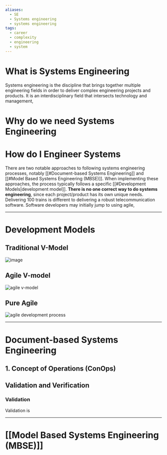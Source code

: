 ```yaml
---
aliases:
  - SE
  - Systems engineering
  - systems engineering
tags:
  - career
  - complexity
  - engineering
  - system
---
```

# What is Systems Engineering
Systems engineering is the discipline that brings together multiple engineering fields in order to deliver complex engineering projects and products. It is an interdisciplinary field that intersects technology and management, 

# Why do we need Systems Engineering

# How do I Engineer Systems
There are two notable approaches to following systems engineering processes, notably [[#Document-based Systems Engineering]] and [[#Model Based Systems Engineering (MBSE)]]. When implementing these approaches, the process typically follows a specific [[#Development Models|development model]]. **There is no one correct way to do systems engineering**, since each project/product has its own unique needs. Delivering 100 trains is different to delivering a robust telecommunication software. Software developers may initially jump to using agile, 

---
# Development Models
## Traditional V-Model

![image](https://upload.wikimedia.org/wikipedia/commons/thumb/e/e8/Systems_Engineering_Process_II.svg/2560px-Systems_Engineering_Process_II.svg.png)
## Agile V-model

![agile v-model](https://aiotplaybook.org/images/thumb/c/c2/2.1-AgileV.png/1600px-2.1-AgileV.png)


## Pure Agile

![agile development process](https://www.rosemet.com/wp-content/uploads/2024/07/WHATAR1.jpg)




---
# Document-based Systems Engineering

## 1. Concept of Operations (ConOps)



## Validation and Verification
### Validation
Validation is 

---
# [[Model Based Systems Engineering (MBSE)]]
